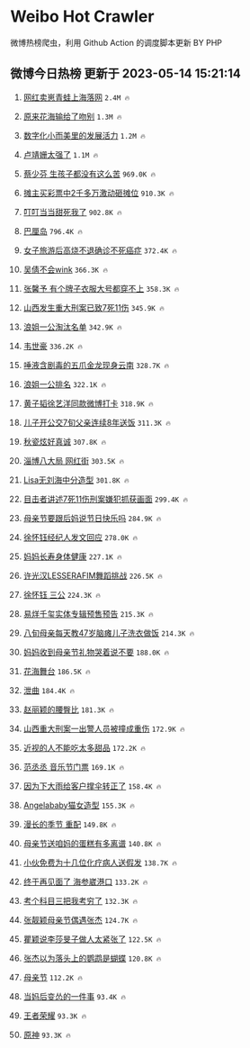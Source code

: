 # Weibo Hot Crawler 



微博热榜爬虫，利用 Github Action 的调度脚本更新 BY PHP 


## 微博今日热榜 更新于 2023-05-14 15:21:14 
1. [网红卖崽青蛙上海落网](https://s.weibo.com/weibo?q=%23%E7%BD%91%E7%BA%A2%E5%8D%96%E5%B4%BD%E9%9D%92%E8%9B%99%E4%B8%8A%E6%B5%B7%E8%90%BD%E7%BD%91%23&t=31&band_rank=1&Refer=top) `2.4M 🔥` 

1. [原来花海输给了吻别](https://s.weibo.com/weibo?q=%E5%8E%9F%E6%9D%A5%E8%8A%B1%E6%B5%B7%E8%BE%93%E7%BB%99%E4%BA%86%E5%90%BB%E5%88%AB&t=31&band_rank=2&Refer=top) `1.3M 🔥` 

1. [数字化小而美里的发展活力](https://s.weibo.com/weibo?q=%23%E6%95%B0%E5%AD%97%E5%8C%96%E5%B0%8F%E8%80%8C%E7%BE%8E%E9%87%8C%E7%9A%84%E5%8F%91%E5%B1%95%E6%B4%BB%E5%8A%9B%23&t=31&band_rank=3&Refer=top) `1.2M 🔥` 

1. [卢靖姗太强了](https://s.weibo.com/weibo?q=%E5%8D%A2%E9%9D%96%E5%A7%97%E5%A4%AA%E5%BC%BA%E4%BA%86&t=31&band_rank=4&Refer=top) `1.1M 🔥` 

1. [蔡少芬 生孩子都没有这么苦](https://s.weibo.com/weibo?q=%E8%94%A1%E5%B0%91%E8%8A%AC%20%E7%94%9F%E5%AD%A9%E5%AD%90%E9%83%BD%E6%B2%A1%E6%9C%89%E8%BF%99%E4%B9%88%E8%8B%A6&t=31&band_rank=5&Refer=top) `969.0K 🔥` 

1. [摊主买彩票中2千多万激动砸摊位](https://s.weibo.com/weibo?q=%23%E6%91%8A%E4%B8%BB%E4%B9%B0%E5%BD%A9%E7%A5%A8%E4%B8%AD2%E5%8D%83%E5%A4%9A%E4%B8%87%E6%BF%80%E5%8A%A8%E7%A0%B8%E6%91%8A%E4%BD%8D%23&t=31&band_rank=6&Refer=top) `910.3K 🔥` 

1. [叮叮当当甜死我了](https://s.weibo.com/weibo?q=%E5%8F%AE%E5%8F%AE%E5%BD%93%E5%BD%93%E7%94%9C%E6%AD%BB%E6%88%91%E4%BA%86&t=31&band_rank=7&Refer=top) `902.8K 🔥` 

1. [巴厘岛](https://s.weibo.com/weibo?q=%E5%B7%B4%E5%8E%98%E5%B2%9B&t=31&band_rank=8&Refer=top) `796.4K 🔥` 

1. [女子旅游后高烧不退确诊不死癌症](https://s.weibo.com/weibo?q=%23%E5%A5%B3%E5%AD%90%E6%97%85%E6%B8%B8%E5%90%8E%E9%AB%98%E7%83%A7%E4%B8%8D%E9%80%80%E7%A1%AE%E8%AF%8A%E4%B8%8D%E6%AD%BB%E7%99%8C%E7%97%87%23&t=31&band_rank=9&Refer=top) `372.4K 🔥` 

1. [吴倩不会wink](https://s.weibo.com/weibo?q=%23%E5%90%B4%E5%80%A9%E4%B8%8D%E4%BC%9Awink%23&t=31&band_rank=10&Refer=top) `366.3K 🔥` 

1. [张馨予 有个牌子衣服大号都穿不上](https://s.weibo.com/weibo?q=%E5%BC%A0%E9%A6%A8%E4%BA%88%20%E6%9C%89%E4%B8%AA%E7%89%8C%E5%AD%90%E8%A1%A3%E6%9C%8D%E5%A4%A7%E5%8F%B7%E9%83%BD%E7%A9%BF%E4%B8%8D%E4%B8%8A&t=31&band_rank=11&Refer=top) `358.3K 🔥` 

1. [山西发生重大刑案已致7死11伤](https://s.weibo.com/weibo?q=%23%E5%B1%B1%E8%A5%BF%E5%8F%91%E7%94%9F%E9%87%8D%E5%A4%A7%E5%88%91%E6%A1%88%E5%B7%B2%E8%87%B47%E6%AD%BB11%E4%BC%A4%23&t=31&band_rank=12&Refer=top) `345.9K 🔥` 

1. [浪姐一公淘汰名单](https://s.weibo.com/weibo?q=%E6%B5%AA%E5%A7%90%E4%B8%80%E5%85%AC%E6%B7%98%E6%B1%B0%E5%90%8D%E5%8D%95&t=31&band_rank=13&Refer=top) `342.9K 🔥` 

1. [韦世豪](https://s.weibo.com/weibo?q=%E9%9F%A6%E4%B8%96%E8%B1%AA&t=31&band_rank=14&Refer=top) `336.2K 🔥` 

1. [唾液含剧毒的五爪金龙现身云南](https://s.weibo.com/weibo?q=%23%E5%94%BE%E6%B6%B2%E5%90%AB%E5%89%A7%E6%AF%92%E7%9A%84%E4%BA%94%E7%88%AA%E9%87%91%E9%BE%99%E7%8E%B0%E8%BA%AB%E4%BA%91%E5%8D%97%23&t=31&band_rank=15&Refer=top) `328.7K 🔥` 

1. [浪姐一公排名](https://s.weibo.com/weibo?q=%E6%B5%AA%E5%A7%90%E4%B8%80%E5%85%AC%E6%8E%92%E5%90%8D&t=31&band_rank=16&Refer=top) `322.1K 🔥` 

1. [黄子韬徐艺洋同款微博打卡](https://s.weibo.com/weibo?q=%23%E9%BB%84%E5%AD%90%E9%9F%AC%E5%BE%90%E8%89%BA%E6%B4%8B%E5%90%8C%E6%AC%BE%E5%BE%AE%E5%8D%9A%E6%89%93%E5%8D%A1%23&t=31&band_rank=17&Refer=top) `318.9K 🔥` 

1. [儿子开公交7旬父亲连续8年送饭](https://s.weibo.com/weibo?q=%23%E5%84%BF%E5%AD%90%E5%BC%80%E5%85%AC%E4%BA%A47%E6%97%AC%E7%88%B6%E4%BA%B2%E8%BF%9E%E7%BB%AD8%E5%B9%B4%E9%80%81%E9%A5%AD%23&t=31&band_rank=18&Refer=top) `311.3K 🔥` 

1. [秋瓷炫好真诚](https://s.weibo.com/weibo?q=%E7%A7%8B%E7%93%B7%E7%82%AB%E5%A5%BD%E7%9C%9F%E8%AF%9A&t=31&band_rank=19&Refer=top) `307.8K 🔥` 

1. [淄博八大局 网红街](https://s.weibo.com/weibo?q=%E6%B7%84%E5%8D%9A%E5%85%AB%E5%A4%A7%E5%B1%80%20%E7%BD%91%E7%BA%A2%E8%A1%97&t=31&band_rank=20&Refer=top) `303.5K 🔥` 

1. [Lisa无刘海中分造型](https://s.weibo.com/weibo?q=%23Lisa%E6%97%A0%E5%88%98%E6%B5%B7%E4%B8%AD%E5%88%86%E9%80%A0%E5%9E%8B%23&t=31&band_rank=21&Refer=top) `301.8K 🔥` 

1. [目击者讲述7死11伤刑案嫌犯抓获画面](https://s.weibo.com/weibo?q=%23%E7%9B%AE%E5%87%BB%E8%80%85%E8%AE%B2%E8%BF%B07%E6%AD%BB11%E4%BC%A4%E5%88%91%E6%A1%88%E5%AB%8C%E7%8A%AF%E6%8A%93%E8%8E%B7%E7%94%BB%E9%9D%A2%23&t=31&band_rank=22&Refer=top) `299.4K 🔥` 

1. [母亲节要跟后妈说节日快乐吗](https://s.weibo.com/weibo?q=%23%E6%AF%8D%E4%BA%B2%E8%8A%82%E8%A6%81%E8%B7%9F%E5%90%8E%E5%A6%88%E8%AF%B4%E8%8A%82%E6%97%A5%E5%BF%AB%E4%B9%90%E5%90%97%23&t=31&band_rank=23&Refer=top) `284.9K 🔥` 

1. [徐怀钰经纪人发文回应](https://s.weibo.com/weibo?q=%23%E5%BE%90%E6%80%80%E9%92%B0%E7%BB%8F%E7%BA%AA%E4%BA%BA%E5%8F%91%E6%96%87%E5%9B%9E%E5%BA%94%23&t=31&band_rank=24&Refer=top) `278.0K 🔥` 

1. [妈妈长寿身体健康](https://s.weibo.com/weibo?q=%E5%A6%88%E5%A6%88%E9%95%BF%E5%AF%BF%E8%BA%AB%E4%BD%93%E5%81%A5%E5%BA%B7&t=31&band_rank=25&Refer=top) `227.1K 🔥` 

1. [许光汉LESSERAFIM舞蹈挑战](https://s.weibo.com/weibo?q=%23%E8%AE%B8%E5%85%89%E6%B1%89LESSERAFIM%E8%88%9E%E8%B9%88%E6%8C%91%E6%88%98%23&t=31&band_rank=26&Refer=top) `226.5K 🔥` 

1. [徐怀钰 三公](https://s.weibo.com/weibo?q=%E5%BE%90%E6%80%80%E9%92%B0%20%E4%B8%89%E5%85%AC&t=31&band_rank=27&Refer=top) `224.3K 🔥` 

1. [易烊千玺实体专辑预售预告](https://s.weibo.com/weibo?q=%23%E6%98%93%E7%83%8A%E5%8D%83%E7%8E%BA%E5%AE%9E%E4%BD%93%E4%B8%93%E8%BE%91%E9%A2%84%E5%94%AE%E9%A2%84%E5%91%8A%23&t=31&band_rank=28&Refer=top) `215.3K 🔥` 

1. [八旬母亲每天教47岁脑瘫儿子洗衣做饭](https://s.weibo.com/weibo?q=%23%E5%85%AB%E6%97%AC%E6%AF%8D%E4%BA%B2%E6%AF%8F%E5%A4%A9%E6%95%9947%E5%B2%81%E8%84%91%E7%98%AB%E5%84%BF%E5%AD%90%E6%B4%97%E8%A1%A3%E5%81%9A%E9%A5%AD%23&t=31&band_rank=29&Refer=top) `214.3K 🔥` 

1. [妈妈收到母亲节礼物哭着说不要](https://s.weibo.com/weibo?q=%23%E5%A6%88%E5%A6%88%E6%94%B6%E5%88%B0%E6%AF%8D%E4%BA%B2%E8%8A%82%E7%A4%BC%E7%89%A9%E5%93%AD%E7%9D%80%E8%AF%B4%E4%B8%8D%E8%A6%81%23&t=31&band_rank=30&Refer=top) `188.0K 🔥` 

1. [花海舞台](https://s.weibo.com/weibo?q=%23%E8%8A%B1%E6%B5%B7%E8%88%9E%E5%8F%B0%23&t=31&band_rank=31&Refer=top) `186.5K 🔥` 

1. [泄曲](https://s.weibo.com/weibo?q=%E6%B3%84%E6%9B%B2&t=31&band_rank=32&Refer=top) `184.4K 🔥` 

1. [赵丽颖的腰臀比](https://s.weibo.com/weibo?q=%23%E8%B5%B5%E4%B8%BD%E9%A2%96%E7%9A%84%E8%85%B0%E8%87%80%E6%AF%94%23&t=31&band_rank=33&Refer=top) `181.3K 🔥` 

1. [山西重大刑案一出警人员被撞成重伤](https://s.weibo.com/weibo?q=%23%E5%B1%B1%E8%A5%BF%E9%87%8D%E5%A4%A7%E5%88%91%E6%A1%88%E4%B8%80%E5%87%BA%E8%AD%A6%E4%BA%BA%E5%91%98%E8%A2%AB%E6%92%9E%E6%88%90%E9%87%8D%E4%BC%A4%23&t=31&band_rank=34&Refer=top) `172.9K 🔥` 

1. [近视的人不能吃太多甜品](https://s.weibo.com/weibo?q=%E8%BF%91%E8%A7%86%E7%9A%84%E4%BA%BA%E4%B8%8D%E8%83%BD%E5%90%83%E5%A4%AA%E5%A4%9A%E7%94%9C%E5%93%81&t=31&band_rank=35&Refer=top) `172.2K 🔥` 

1. [范丞丞 音乐节门票](https://s.weibo.com/weibo?q=%E8%8C%83%E4%B8%9E%E4%B8%9E%20%E9%9F%B3%E4%B9%90%E8%8A%82%E9%97%A8%E7%A5%A8&t=31&band_rank=36&Refer=top) `169.1K 🔥` 

1. [因为下大雨给客户撑伞转正了](https://s.weibo.com/weibo?q=%23%E5%9B%A0%E4%B8%BA%E4%B8%8B%E5%A4%A7%E9%9B%A8%E7%BB%99%E5%AE%A2%E6%88%B7%E6%92%91%E4%BC%9E%E8%BD%AC%E6%AD%A3%E4%BA%86%23&t=31&band_rank=37&Refer=top) `158.4K 🔥` 

1. [Angelababy猫女造型](https://s.weibo.com/weibo?q=%23Angelababy%E7%8C%AB%E5%A5%B3%E9%80%A0%E5%9E%8B%23&t=31&band_rank=38&Refer=top) `155.3K 🔥` 

1. [漫长的季节 重配](https://s.weibo.com/weibo?q=%E6%BC%AB%E9%95%BF%E7%9A%84%E5%AD%A3%E8%8A%82%20%E9%87%8D%E9%85%8D&t=31&band_rank=39&Refer=top) `149.8K 🔥` 

1. [母亲节送咱妈的蛋糕有多离谱](https://s.weibo.com/weibo?q=%23%E6%AF%8D%E4%BA%B2%E8%8A%82%E9%80%81%E5%92%B1%E5%A6%88%E7%9A%84%E8%9B%8B%E7%B3%95%E6%9C%89%E5%A4%9A%E7%A6%BB%E8%B0%B1%23&t=31&band_rank=40&Refer=top) `140.8K 🔥` 

1. [小伙免费为十几位化疗病人送假发](https://s.weibo.com/weibo?q=%23%E5%B0%8F%E4%BC%99%E5%85%8D%E8%B4%B9%E4%B8%BA%E5%8D%81%E5%87%A0%E4%BD%8D%E5%8C%96%E7%96%97%E7%97%85%E4%BA%BA%E9%80%81%E5%81%87%E5%8F%91%23&t=31&band_rank=41&Refer=top) `138.7K 🔥` 

1. [终于再见面了 海参崴港口](https://s.weibo.com/weibo?q=%E7%BB%88%E4%BA%8E%E5%86%8D%E8%A7%81%E9%9D%A2%E4%BA%86%20%E6%B5%B7%E5%8F%82%E5%B4%B4%E6%B8%AF%E5%8F%A3&t=31&band_rank=42&Refer=top) `133.2K 🔥` 

1. [考个科目三把我考穷了](https://s.weibo.com/weibo?q=%23%E8%80%83%E4%B8%AA%E7%A7%91%E7%9B%AE%E4%B8%89%E6%8A%8A%E6%88%91%E8%80%83%E7%A9%B7%E4%BA%86%23&t=31&band_rank=43&Refer=top) `132.3K 🔥` 

1. [张靓颖母亲节偶遇张杰](https://s.weibo.com/weibo?q=%23%E5%BC%A0%E9%9D%93%E9%A2%96%E6%AF%8D%E4%BA%B2%E8%8A%82%E5%81%B6%E9%81%87%E5%BC%A0%E6%9D%B0%23&t=31&band_rank=44&Refer=top) `124.7K 🔥` 

1. [瞿颖说李莎旻子做人太紧张了](https://s.weibo.com/weibo?q=%23%E7%9E%BF%E9%A2%96%E8%AF%B4%E6%9D%8E%E8%8E%8E%E6%97%BB%E5%AD%90%E5%81%9A%E4%BA%BA%E5%A4%AA%E7%B4%A7%E5%BC%A0%E4%BA%86%23&t=31&band_rank=45&Refer=top) `122.5K 🔥` 

1. [张杰以为落头上的鹦鹉是蝴蝶](https://s.weibo.com/weibo?q=%23%E5%BC%A0%E6%9D%B0%E4%BB%A5%E4%B8%BA%E8%90%BD%E5%A4%B4%E4%B8%8A%E7%9A%84%E9%B9%A6%E9%B9%89%E6%98%AF%E8%9D%B4%E8%9D%B6%23&t=31&band_rank=46&Refer=top) `120.8K 🔥` 

1. [母亲节](https://s.weibo.com/weibo?q=%E6%AF%8D%E4%BA%B2%E8%8A%82&t=31&band_rank=47&Refer=top) `112.2K 🔥` 

1. [当妈后变怂的一件事](https://s.weibo.com/weibo?q=%23%E5%BD%93%E5%A6%88%E5%90%8E%E5%8F%98%E6%80%82%E7%9A%84%E4%B8%80%E4%BB%B6%E4%BA%8B%23&t=31&band_rank=48&Refer=top) `93.4K 🔥` 

1. [王者荣耀](https://s.weibo.com/weibo?q=%E7%8E%8B%E8%80%85%E8%8D%A3%E8%80%80&t=31&band_rank=49&Refer=top) `93.3K 🔥` 

1. [原神](https://s.weibo.com/weibo?q=%E5%8E%9F%E7%A5%9E&t=31&band_rank=50&Refer=top) `93.3K 🔥` 

